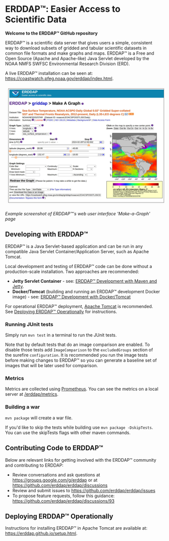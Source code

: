 # ERDDAP&trade;: Easier Access to Scientific Data

**Welcome to the ERDDAP&trade; GitHub repository** 

ERDDAP&trade; is a scientific data server that gives users a simple, consistent way to download subsets of gridded and tabular scientific datasets in common file formats and make graphs and maps.  ERDDAP&trade; is a Free and Open Source (Apache and Apache-like) Java Servlet developed by the NOAA NMFS SWFSC Environmental Research Division (ERD).

A live ERDDAP&trade; installation can be seen at: https://coastwatch.pfeg.noaa.gov/erddap/index.html.

<div style="width: 100%; clear: both; align: center"><img src="development/images/erddap_sst_graph.jpg" alt="ERDDAP SST data example graph page" width="650" style="margin: 10px; border-width: 1px; border-style: solid; border-color: grey" /></div>

*Example screenshot of ERDDAP&trade;'s web user interface 'Make-a-Graph' page*


## Developing with ERDDAP&trade;

ERDDAP&trade; is a Java Servlet-based application and can be run in any compatible Java Servlet Container/Application Server, such as Apache Tomcat.

Local development and testing of ERDDAP&trade; code can be done without a production-scale installation.  Two approaches are recommended:

* **Jetty Servlet Container** - see: [ERDDAP&trade; Development with Maven and Jetty](./development/jetty/).
* **Docker/Tomcat** (building and running an ERDDAP&trade; development Docker image) - see: [ERDDAP&trade; Development with Docker/Tomcat](./development/docker/)

For operational ERDDAP&trade; deployment, [Apache Tomcat](https://tomcat.apache.org/) is recommended.  See [Deploying ERDDAP&trade; Operationally](#deploying-erddap-operationally) for instructions.


### Running JUnit tests

Simply run `mvn test` in a terminal to run the JUnit tests.

Note that by default tests that do an image comparison are enabled. To disable those tests add `ImageComparison` to the `excludedGroups` section of the surefire `configuration`. It is recommended you run the image tests before making changes to ERDDAP&trade; so you can generate a baseline set of images that will be later used for comparison.

### Metrics

Metrics are collected using [Prometheus](https://prometheus.github.io/client_java/). You can see the metrics on a local server at [/erddap/metrics](http://localhost:8080/erddap/metrics?debug=text).

### Building a war

`mvn package` will create a war file. 

If you'd like to skip the tests while building use `mvn package -DskipTests`. You can use the skipTests flags with other maven commands.


## Contributing Code to ERDDAP&trade;

Below are relevant links for getting involved with the ERDDAP&trade; community and contributing to ERDDAP:

* Review conversations and ask questions at https://groups.google.com/g/erddap or at https://github.com/erddap/erddap/discussions
* Review and submit issues to https://github.com/erddap/erddap/issues
* To propose feature requests, follow this guidance: https://github.com/erddap/erddap/discussions/93


## Deploying ERDDAP&trade; Operationally

Instructions for installing ERDDAP&trade; in Apache Tomcat are available at: https://erddap.github.io/setup.html.
